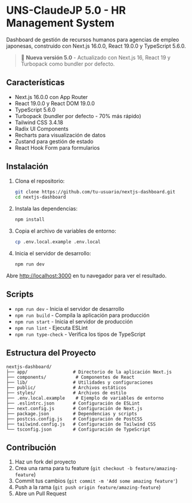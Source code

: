 # UNS-ClaudeJP 5.0 - HR Management System

Dashboard de gestión de recursos humanos para agencias de empleo japonesas, construido con Next.js 16.0.0, React 19.0.0 y TypeScript 5.6.0.

> 🚀 **Nueva versión 5.0** - Actualizado con Next.js 16, React 19 y Turbopack como bundler por defecto.

## Características

- Next.js 16.0.0 con App Router
- React 19.0.0 y React DOM 19.0.0
- TypeScript 5.6.0
- Turbopack (bundler por defecto - 70% más rápido)
- Tailwind CSS 3.4.18
- Radix UI Components
- Recharts para visualización de datos
- Zustand para gestión de estado
- React Hook Form para formularios

## Instalación

1. Clona el repositorio:
   ```bash
   git clone https://github.com/tu-usuario/nextjs-dashboard.git
   cd nextjs-dashboard
   ```

2. Instala las dependencias:
   ```bash
   npm install
   ```

3. Copia el archivo de variables de entorno:
   ```bash
   cp .env.local.example .env.local
   ```

4. Inicia el servidor de desarrollo:
   ```bash
   npm run dev
   ```

Abre [http://localhost:3000](http://localhost:3000) en tu navegador para ver el resultado.

## Scripts

- `npm run dev` - Inicia el servidor de desarrollo
- `npm run build` - Compila la aplicación para producción
- `npm run start` - Inicia el servidor de producción
- `npm run lint` - Ejecuta ESLint
- `npm run type-check` - Verifica los tipos de TypeScript

## Estructura del Proyecto

```
nextjs-dashboard/
├── app/                 # Directorio de la aplicación Next.js
├── components/           # Componentes de React
├── lib/                 # Utilidades y configuraciones
├── public/              # Archivos estáticos
├── styles/              # Archivos de estilo
├── .env.local.example    # Ejemplo de variables de entorno
├── .eslintrc.json       # Configuración de ESLint
├── next.config.js       # Configuración de Next.js
├── package.json         # Dependencias y scripts
├── postcss.config.js    # Configuración de PostCSS
├── tailwind.config.js   # Configuración de Tailwind CSS
└── tsconfig.json        # Configuración de TypeScript
```

## Contribución

1. Haz un fork del proyecto
2. Crea una rama para tu feature (`git checkout -b feature/amazing-feature`)
3. Commit tus cambios (`git commit -m 'Add some amazing feature'`)
4. Push a la rama (`git push origin feature/amazing-feature`)
5. Abre un Pull Request